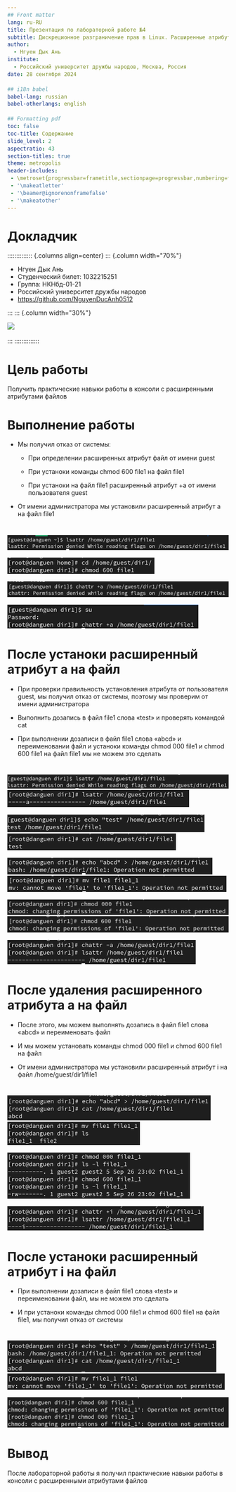 ```yaml
---
## Front matter
lang: ru-RU
title: Презентация по лабораторной работе №4
subtitle: Дискреционное разграничение прав в Linux. Расширенные атрибуты
author:
  - Нгуен Дык Ань
institute:
  - Российский университет дружбы народов, Москва, Россия
date: 28 сентября 2024

## i18n babel
babel-lang: russian
babel-otherlangs: english

## Formatting pdf
toc: false
toc-title: Содержание
slide_level: 2
aspectratio: 43
section-titles: true
theme: metropolis
header-includes:
 - \metroset{progressbar=frametitle,sectionpage=progressbar,numbering=fraction}
 - '\makeatletter'
 - '\beamer@ignorenonframefalse'
 - '\makeatother'
---
```


# Докладчик

:::::::::::::: {.columns align=center}
::: {.column width="70%"}

  * Нгуен Дык Ань
  * Студенческий билет: 1032215251
  * Группа: НКНбд-01-21
  * Российский университет дружбы народов
  * <https://github.com/NguyenDucAnh0512>

:::
::: {.column width="30%"}

![](https://drive.google.com/uc?id=11Y4Td4A-5Y6xtoE88lvJLn0uziw5GhbB)

:::
::::::::::::::

# Цель работы

Получить практические навыки работы в консоли с расширенными атрибутами файлов

# Выполнение работы

- Мы получил отказ от системы:

  * При определении расширенных атрибут файл от имени guest

  * При устаноки команды chmod 600 file1 на файл file1

  * При устаноки на файл file1 расширенный атрибут +a от имени пользователя guest

- От имени администратора мы установили расширенный атрибут a на файл file1

#

![](img/1.png)

![](img/2.png)

![](img/3.png)

![](img/4.png)

# После устаноки расширенный атрибут a на файл

- При проверки правильность установления атрибута от пользователя guest, мы получил отказ от системы, поэтому мы проверим от имени администратора

- Выполнить дозапись в файл file1 слова «test» и проверять командой cat

- При выполнении дозаписи в файл file1 слова «abcd» и переименовании файл и устаноки команды chmod 000 file1 и chmod 600 file1 на файл file1 мы не можем это сделать

#

![](img/5.png)
![](img/6.png)

![](img/7.png)
![](img/8.png)

![](img/9.png)
![](img/10.png)

![](img/11.png)
![](img/12.png)

![](img/13.png)

# После удаления расширенного атрибута a на файл

- После этого, мы можем выполнять дозапись в файл file1 слова «abcd» и переименовать файл

- И мы можем установать команды chmod 000 file1 и chmod 600 file1 на файл

- От имени администратора мы установили расширенный атрибут i на файл /home/guest/dir1/file1

#

![](img/14.png)
![](img/15.png)

![](img/16.png)

![](img/17.png)

# После устаноки расширенный атрибут i на файл

- При выполнении дозаписи в файл file1 слова «test» и переименовании файл, мы не можем это сделать

- И при устаноки команды chmod 000 file1 и chmod 600 file1 на файл file1, мы получил отказ от системы

#

![](img/18.png)
![](img/19.png)

![](img/20.png)

# Вывод

После лабораторной работы я получил практические навыки работы в консоли с расширенными атрибутами файлов

